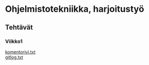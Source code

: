 # Ohjelmistotekniikka, harjoitustyö
## Tehtävät
### Viikko1
[komentorivi.txt](https://github.com/Pentza/ot-harjoitustyo/blob/master/laskarit/viikko1/komentorivi.txt)  
[gitlog.txt](https://github.com/Pentza/ot-harjoitustyo/blob/master/laskarit/viikko1/gitlog.txt)
